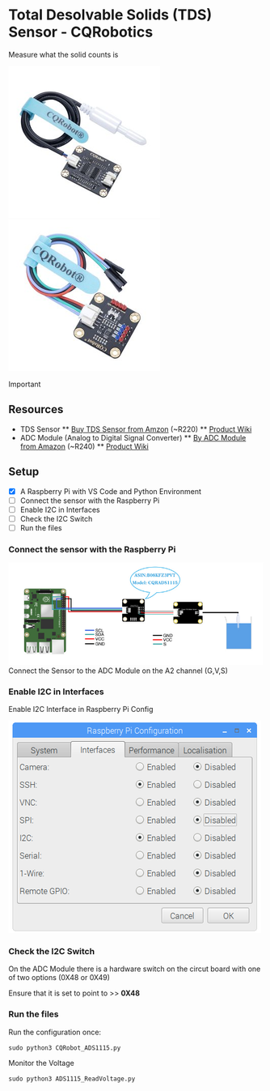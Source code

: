 # Total Desolvable Solids (TDS) Sensor - CQRobotics #
Measure what the solid counts is

![](https://raw.githubusercontent.com/mariusvrstr/hydriot/main/Raspberry%20Pi/TDS%20Sensor%20(CQRobotics)/resources/tds_sensor.jpg)
![](https://raw.githubusercontent.com/mariusvrstr/hydriot/main/Raspberry%20Pi/TDS%20Sensor%20(CQRobotics)/resources/adc_module.jpg)

Important

## Resources ##

* TDS Sensor
** [Buy TDS Sensor from Amzon](https://www.amazon.com/CQRobot-Ocean-Compatible-Scientific-Laboratory/dp/B08KXRHK7H/ref=sr_1_4?crid=1KJNXUKV7RPCC&dchild=1&keywords=tds+meter+sensor&qid=1611391268&sprefix=TDS+Meter+Sensor%2Cdigital-text%2C1004&sr=8-4) (~R220)
** [Product Wiki](http://www.cqrobot.wiki/index.php/Liquid_Level_Sensor)
* ADC Module (Analog to Digital Signal Converter)
** [By ADC Module from Amazon](https://www.amazon.com/gp/product/B08KFZ3PVT/ref=ppx_yo_dt_b_asin_title_o00_s00?ie=UTF8&psc=1) (~R240)
** [Product Wiki](http://www.cqrobot.wiki/index.php/ADS1115_16-Bit_ADC_Module)

## Setup ##

- [X] A Raspberry Pi with VS Code and Python Environment 
- [ ] Connect the sensor with the Raspberry Pi
- [ ] Enable I2C in Interfaces
- [ ] Check the I2C Switch
- [ ] Run the files

### Connect the sensor with the Raspberry Pi ###

![](https://raw.githubusercontent.com/mariusvrstr/hydriot/main/Raspberry%20Pi/TDS%20Sensor%20(CQRobotics)/resources/connection.jpg)
Connect the Sensor to the ADC Module on the A2 channel (G,V,S)

### Enable I2C in Interfaces ###

Enable I2C Interface in Raspberry Pi Config

![](https://raw.githubusercontent.com/mariusvrstr/hydriot/main/Raspberry%20Pi/TDS%20Sensor%20(CQRobotics)/resources/I2C_config.png)

### Check the I2C Switch ###

On the ADC Module there is a hardware switch on the circut board with one of two options (0X48 or 0X49)

Ensure that it is set to point to >> **0X48**

### Run the files ###

Run the configuration once:

```console
sudo python3 CQRobot_ADS1115.py
```

Monitor the Voltage

```console
sudo python3 ADS1115_ReadVoltage.py
```
